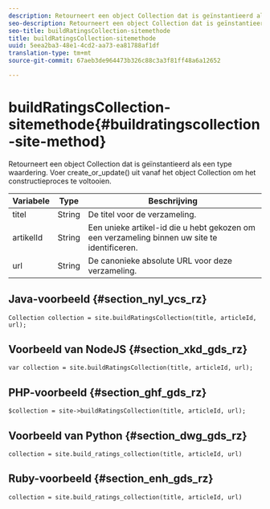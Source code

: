 ```yaml
---
description: Retourneert een object Collection dat is geïnstantieerd als een type waardering. Voer create_or_update() uit vanaf het object Collection om het constructieproces te voltooien.
seo-description: Retourneert een object Collection dat is geïnstantieerd als een type waardering. Voer create_or_update() uit vanaf het object Collection om het constructieproces te voltooien.
seo-title: buildRatingsCollection-sitemethode
title: buildRatingsCollection-sitemethode
uuid: 5eea2ba3-48e1-4cd2-aa73-ea81788af1df
translation-type: tm+mt
source-git-commit: 67aeb3de964473b326c88c3a3f81ff48a6a12652

---
```



# buildRatingsCollection-sitemethode{#buildratingscollection-site-method}

Retourneert een object Collection dat is geïnstantieerd als een type waardering. Voer create_or_update() uit vanaf het object Collection om het constructieproces te voltooien.

| Variabele | Type | Beschrijving |
|--- |--- |--- |
| titel | String | De titel voor de verzameling. |
| artikelId | String | Een unieke artikel-id die u hebt gekozen om een verzameling binnen uw site te identificeren. |
| url | String | De canonieke absolute URL voor deze verzameling. |

## Java-voorbeeld {#section_nyl_ycs_rz}

```
Collection collection = site.buildRatingsCollection(title, articleId, url); 
```

## Voorbeeld van NodeJS {#section_xkd_gds_rz}

```
var collection = site.buildRatingsCollection(title, articleId, url); 
```

## PHP-voorbeeld {#section_ghf_gds_rz}

```
$collection = site->buildRatingsCollection(title, articleId, url); 
```

## Voorbeeld van Python {#section_dwg_gds_rz}

```
collection = site.build_ratings_collection(title, articleId, url) 
```

## Ruby-voorbeeld {#section_enh_gds_rz}

```
collection = site.build_ratings_collection(title, articleId, url) 
```

